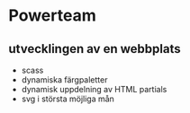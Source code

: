 # Powerteam

## utvecklingen av en webbplats

* scass
* dynamiska färgpaletter
* dynamisk uppdelning av HTML partials
* svg i största möjliga mån

